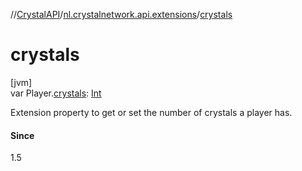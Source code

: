//[CrystalAPI](../../index.md)/[nl.crystalnetwork.api.extensions](index.md)/[crystals](crystals.md)

# crystals

[jvm]\
var Player.[crystals](crystals.md): [Int](https://kotlinlang.org/api/latest/jvm/stdlib/kotlin/-int/index.html)

Extension property to get or set the number of crystals a player has.

#### Since

1.5
